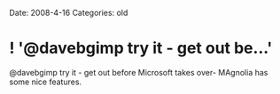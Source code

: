 Date: 2008-4-16
Categories: old

# ! '@davebgimp try it - get out be...'

@davebgimp try it - get out before Microsoft takes over- MAgnolia has some nice features.
